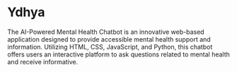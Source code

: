 # Ydhya
The AI-Powered Mental Health Chatbot is an innovative web-based application designed to provide accessible mental health support and information. Utilizing HTML, CSS, JavaScript, and Python, this chatbot offers users an interactive platform to ask questions related to mental health and receive informative.
